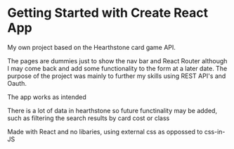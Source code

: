 # Getting Started with Create React App

My own project based on the Hearthstone card game API.

The pages are dummies just to show the nav bar and React Router although I may come back and add some functionality to the form at a later date.  The purpose of the project was mainly to further my skills using REST API's and Oauth.

The app works as intended

There is  a lot of data in hearthstone so future functinality may be added, such as filtering the search results by card cost or class

Made with React and no libaries, using external css as oppossed to css-in-JS




